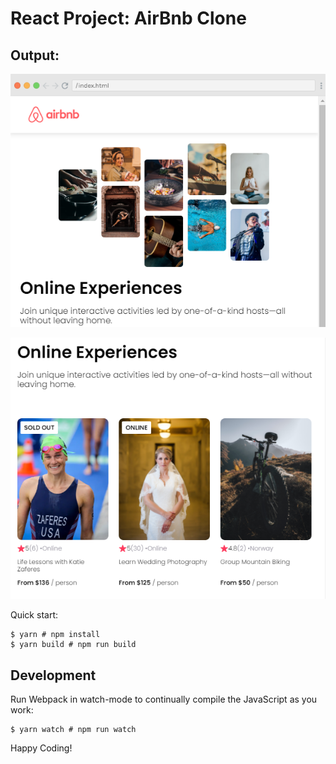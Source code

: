 # React Project: AirBnb Clone 

## Output:
![part 1](image.png)

![part 2](image-1.png)


Quick start:

```
$ yarn # npm install
$ yarn build # npm run build
````

## Development

Run Webpack in watch-mode to continually compile the JavaScript as you work:

```
$ yarn watch # npm run watch
```

Happy Coding!

